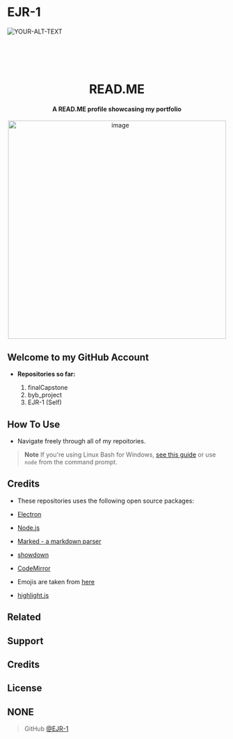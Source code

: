 # EJR-1

<picture>
 <source media="(prefers-color-scheme: dark)" srcset="YOUR-DARKMODE-IMAGE">
 <source media="(prefers-color-scheme: light)" srcset="YOUR-LIGHTMODE-IMAGE">
 <img alt="YOUR-ALT-TEXT" src="YOUR-DEFAULT-IMAGE">
</picture>

<h1 align="center">
  <br>

  <br>
  READ.ME
  <br>
</h1>

<h4 align="center"> A READ.ME profile showcasing my portfolio </h4>

<p align="center">
	<img width="501" alt="image" src="https://user-images.githubusercontent.com/122671771/219528518-dfd72758-4ebb-44fc-acb5-1d501f0d670c.png">
</p>
<p align="center">
  </a>

  </a>
	
  </a>
</p>



## Welcome to my GitHub Account

- **Repositories so far:**

	1. finalCapstone
	2. byb_project
	3. EJR-1 (Self) 


## How To Use

- Navigate freely through all of my repoitories.


> **Note**
> If you're using Linux Bash for Windows, [see this guide](https://www.howtogeek.com/261575/how-to-run-graphical-linux-desktop-applications-from-windows-10s-bash-shell/) or use `node` from the command prompt.



## Credits

- These repositories uses the following open source packages:

- [Electron](http://electron.atom.io/)
- [Node.js](https://nodejs.org/)
- [Marked - a markdown parser](https://github.com/chjj/marked)
- [showdown](http://showdownjs.github.io/showdown/)
- [CodeMirror](http://codemirror.net/)
- Emojis are taken from [here](https://github.com/arvida/emoji-cheat-sheet.com)
- [highlight.js](https://highlightjs.org/)

## Related


## Support





## Credits


## License

NONE
---


> GitHub [@EJR-1]([https://github.com/amitmerchant1990](https://github.com/EJR-1))


